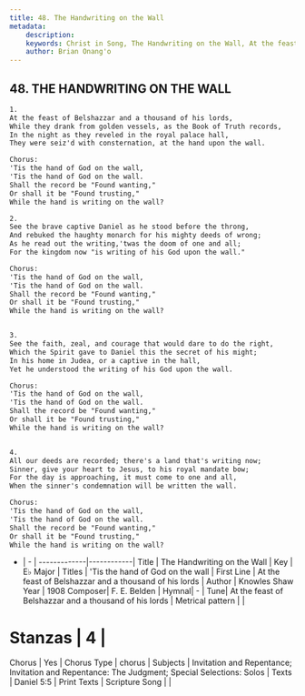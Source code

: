 ```yaml
---
title: 48. The Handwriting on the Wall
metadata:
    description: 
    keywords: Christ in Song, The Handwriting on the Wall, At the feast of Belshazzar and a thousand of his lords, 'Tis  the hand of God on the wall
    author: Brian Onang'o
---
```



## 48. THE HANDWRITING ON THE WALL

```txt
1.
At the feast of Belshazzar and a thousand of his lords,
While they drank from golden vessels, as the Book of Truth records,
In the night as they reveled in the royal palace hall,
They were seiz'd with consternation, at the hand upon the wall.

Chorus:
'Tis the hand of God on the wall,
'Tis the hand of God on the wall.
Shall the record be "Found wanting,"
Or shall it be "Found trusting,"
While the hand is writing on the wall?

2.
See the brave captive Daniel as he stood before the throng,
And rebuked the haughty monarch for his mighty deeds of wrong;
As he read out the writing,'twas the doom of one and all;
For the kingdom now "is writing of his God upon the wall." 

Chorus:
'Tis the hand of God on the wall,
'Tis the hand of God on the wall.
Shall the record be "Found wanting,"
Or shall it be "Found trusting,"
While the hand is writing on the wall?


3.
See the faith, zeal, and courage that would dare to do the right,
Which the Spirit gave to Daniel this the secret of his might;
In his home in Judea, or a captive in the hall,
Yet he understood the writing of his God upon the wall. 

Chorus:
'Tis the hand of God on the wall,
'Tis the hand of God on the wall.
Shall the record be "Found wanting,"
Or shall it be "Found trusting,"
While the hand is writing on the wall?


4.
All our deeds are recorded; there's a land that's writing now;
Sinner, give your heart to Jesus, to his royal mandate bow;
For the day is approaching, it must come to one and all,
When the sinner's condemnation will be written the wall. 

Chorus:
'Tis the hand of God on the wall,
'Tis the hand of God on the wall.
Shall the record be "Found wanting,"
Or shall it be "Found trusting,"
While the hand is writing on the wall?


```

- |   -  |
-------------|------------|
Title | The Handwriting on the Wall |
Key | E♭ Major |
Titles | 'Tis  the hand of God on the wall |
First Line | At the feast of Belshazzar and a thousand of his lords |
Author | Knowles Shaw
Year | 1908
Composer| F. E. Belden |
Hymnal|  - |
Tune| At the feast of Belshazzar and a thousand of his lords |
Metrical pattern | |
# Stanzas | 4 |
Chorus | Yes |
Chorus Type | chorus |
Subjects | Invitation and Repentance; Invitation and Repentance: The Judgment; Special Selections: Solos |
Texts | Daniel 5:5 |
Print Texts | 
Scripture Song |  |
  
